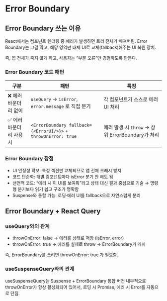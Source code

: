# Error Boundary

## Error Boundary 쓰는 이유

React에서는 컴포넌트 렌더링 중 에러가 발생하면 트리 전체가 깨져버림.
Error Boundary는 그걸 막고, 해당 영역만 대체 UI로 교체(fallback)해주는 UI 복원 장치.

즉, 앱 전체가 죽지 않게 하고, 사용자는 “부분 오류”만 경험하도록 만든다.

### Error Boundary 코드 패턴

| 구분                     | 패턴                                                           | 특징                                             |
| ------------------------ | -------------------------------------------------------------- | ------------------------------------------------ |
| ❌ 에러 바운더리 없이    | `useQuery` → `isError`, `error.message` 로 직접 분기           | 각 컴포넌트가 스스로 에러 UI 처리                |
| ✅ 에러 바운더리 사용 시 | `<ErrorBoundary fallback={<ErrorUI/>}>` + `throwOnError: true` | 에러 발생 시 `throw` → 상위 ErrorBoundary가 처리 |

### Error Boundary 장점

- UI 안정성 확보: 특정 섹션만 교체되므로 앱 전체 크래시 방지
- 코드 단순화: 개별 컴포넌트마다 isError 분기 안 해도 됨
- 선언적 코드: “에러 시 이 UI를 보여줘”라고 상태 대신 결과 중심으로 기술 → 명령형 분기보다 읽기 쉽고 구조가 명확함
- Suspense와 통합 가능: 로딩·에러 UI를 fallback으로 자연스럽게 분리

## Error Boundary + React Query

### useQuery와의 관계

- throwOnError: false → 에러를 상태로 저장 (isError, error)
- throwOnError: true → 에러를 실제로 throw → ErrorBoundary가 캐치

즉, ErrorBoundary를 쓰려면 throwOnError: true 가 필요함.

### useSuspenseQuery와의 관계

useSuspenseQuery는 Suspense + ErrorBoundary 통합 버전
내부적으로 throwOnError가 항상 활성화되어 있어서, 로딩 시 Promise, 에러 시 Error를 자동으로 던짐.
